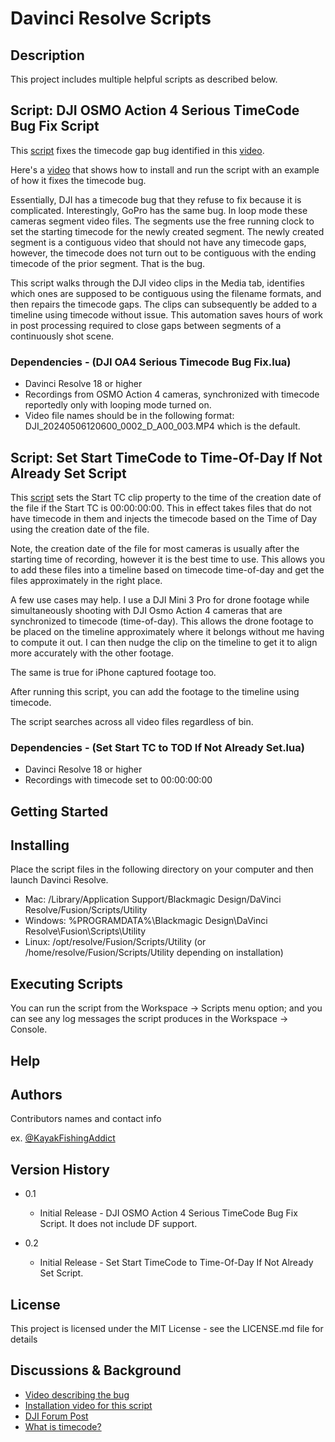 # Davinci Resolve Scripts

## Description

This project includes multiple helpful scripts as described below.

## Script: DJI OSMO Action 4 Serious TimeCode Bug Fix Script

This [script](https://github.com/kayakfishingaddict/davinci-resolve-scripts/blob/master/DJI%20OA4%20Serious%20Timecode%20Bug%20Fix.lua) fixes the timecode gap bug identified in this [video](https://youtu.be/TMY9J1RW6r4).

Here's a [video](https://youtu.be/AW236xE3xqs) that shows how to install and run the script with an example of how it fixes the timecode bug.

Essentially, DJI has a timecode bug that they refuse to fix because it is complicated.  Interestingly, GoPro has the same bug.  In loop mode these cameras segment video files.  The segments use the free running clock to set the starting timecode for the newly created segment.  The newly created segment is a contiguous video that should not have any timecode gaps, however, the timecode does not turn out to be contiguous with the ending timecode of the prior segment.  That is the bug.

This script walks through the DJI video clips in the Media tab, identifies which ones are supposed to be contiguous using the filename formats, and then repairs the timecode gaps.  The clips can subsequently be added to a timeline using timecode without issue.  This automation saves hours of work in post processing required to close gaps between segments of a continuously shot scene.

### Dependencies - (DJI OA4 Serious Timecode Bug Fix.lua)

* Davinci Resolve 18 or higher
* Recordings from OSMO Action 4 cameras, synchronized with timecode reportedly only with looping mode turned on.
* Video file names should be in the following format: DJI_20240506120600_0002_D_A00_003.MP4 which is the default.

## Script: Set Start TimeCode to Time-Of-Day If Not Already Set Script

This [script](https://github.com/kayakfishingaddict/davinci-resolve-scripts/blob/master/Set%20Start%20TC%20to%20TOD%20If%20Not%20Already%20Set.lua) sets the Start TC clip property to the time of the creation date of the file if the Start TC is 00:00:00:00.  This in effect takes files that do not have timecode in them and injects the timecode based on the Time of Day using the creation date of the file.

Note, the creation date of the file for most cameras is usually after the starting time of recording, however it is the best time to use.  This allows you to add these files into a timeline based on timecode time-of-day and get the files approximately in the right place.

A few use cases may help.  I use a DJI Mini 3 Pro for drone footage while simultaneously shooting with DJI Osmo Action 4 cameras that are synchronized to timecode (time-of-day).  This allows the drone footage to be placed on the timeline approximately where it belongs without me having to compute it out. I can then nudge the clip on the timeline to get it to align more accurately with the other footage.

The same is true for iPhone captured footage too.

After running this script, you can add the footage to the timeline using timecode.

The script searches across all video files regardless of bin.

### Dependencies - (Set Start TC to TOD If Not Already Set.lua)

* Davinci Resolve 18 or higher
* Recordings with timecode set to 00:00:00:00

## Getting Started

## Installing

Place the script files in the following directory on your computer and then launch Davinci Resolve.

* Mac: /Library/Application Support/Blackmagic Design/DaVinci Resolve/Fusion/Scripts/Utility
* Windows: %PROGRAMDATA%\Blackmagic Design\DaVinci Resolve\Fusion\Scripts\Utility
* Linux: /opt/resolve/Fusion/Scripts/Utility (or /home/resolve/Fusion/Scripts/Utility depending on installation)

## Executing Scripts

You can run the script from the Workspace -> Scripts menu option; and you can see any log messages the script produces in the Workspace -> Console.

## Help

## Authors

Contributors names and contact info

ex. [@KayakFishingAddict](https://youtube.com/kayakfishingaddict)

## Version History

* 0.1
  * Initial Release - DJI OSMO Action 4 Serious TimeCode Bug Fix Script.  It does not include DF support.

* 0.2
  * Initial Release - Set Start TimeCode to Time-Of-Day If Not Already Set Script.

## License

This project is licensed under the MIT License - see the LICENSE.md file for details

## Discussions & Background

* [Video describing the bug](https://youtu.be/TMY9J1RW6r4)
* [Installation video for this script](https://youtu.be/AW236xE3xqs)
* [DJI Forum Post](https://forum.dji.com/forum.php?mod=viewthread&tid=298365)
* [What is timecode?](https://rode.com/en/about/news-info/what-is-timecode-and-why-do-you-need-it)
